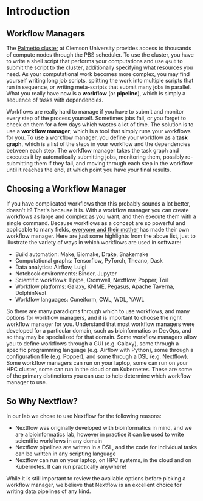# Introduction

## Workflow Managers

The [Palmetto cluster](https://www.palmetto.clemson.edu/) at Clemson University provides access to thousands of compute nodes through the PBS scheduler. To use the cluster, you have to write a shell script that performs your computations and use `qsub` to submit the script to the cluster, additionally specifying what resources you need. As your computational work becomes more complex, you may find yourself writing long job scripts, splitting the work into multiple scripts that run in sequence, or writing meta-scripts that submit many jobs in parallel. What you really have now is a __workflow__ (or __pipeline__), which is simply a sequence of tasks with dependencies.

Workflows are really hard to manage if you have to submit and monitor every step of the process yourself. Sometimes jobs fail, or you forget to check on them for a few days which wastes a lot of time. The solution is to use a __workflow manager__, which is a tool that simply runs your workflows for you. To use a workflow manager, you define your workflow as a __task graph__, which is a list of the steps in your workflow and the dependencies between each step. The workflow manager takes the task graph and executes it by automatically submitting jobs, monitoring them, possibly re-submitting them if they fail, and moving through each step in the workflow until it reaches the end, at which point you have your final results.

## Choosing a Workflow Manager

If you have complicated workflows then this probably sounds a lot better, doesn't it? That's because it is. With a workflow manager you can create workflows as large and complex as you want, and then execute them with a single command. Because workflows as a concept are so powerful and applicable to many fields, [everyone and their mother](https://github.com/pditommaso/awesome-pipeline) has made their own workflow manager. Here are just some highlights from the above list, just to illustrate the variety of ways in which workflows are used in software:

- Build automation: Make, Biomake, Drake, Snakemake
- Computational graphs: Tensorflow, PyTorch, Theano, Dask
- Data analytics: Airflow, Luigi
- Notebook environments: Binder, Jupyter
- Scientific workflows: Bpipe, Cromwell, Nextflow, Popper, Toil
- Workflow platforms: Galaxy, KNIME, Pegasus, Apache Taverna, DolphinNext
- Workflow languages: Cuneiform, CWL, WDL, YAWL

So there are many paradigms through which to use workflows, and many options for workflow managers, and it is important to choose the right workflow manager for you. Understand that most workflow managers were developed for a particular domain, such as bioinformatics or DevOps, and so they may be specialized for that domain. Some workflow managers allow you to define workflows through a GUI (e.g. Galaxy), some through a specific programming language (e.g. Airflow with Python), some through a configuration file (e.g. Popper), and some through a DSL (e.g. Nextflow). Some workflow managers can run on your laptop, some can run on your HPC cluster, some can run in the cloud or on Kubernetes. These are some of the primary distinctions you can use to help determine which workflow manager to use.

## So Why Nextflow?

In our lab we chose to use Nextflow for the following reasons:

- Nextflow was originally developed with bioinformatics in mind, and we are a bioinformatics lab, however in practice it can be used to write scientific workflows in any domain
- Nextflow pipelines are written in a DSL, and the code for individual tasks can be written in any scripting language
- Nextflow can run on your laptop, on HPC systems, in the cloud and on Kubernetes. It can run practically anywhere!

While it is still important to review the available options before picking a workflow manager, we believe that Nextflow is an excellent choice for writing data pipelines of any kind.